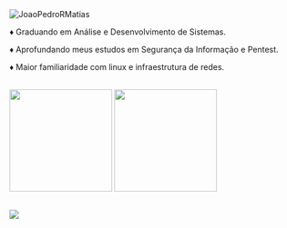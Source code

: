<img src="https://komarev.com/ghpvc/?username=JoaoPedroRMatias&color=blue" alt="JoaoPedroRMatias"/>

<p>♦ Graduando em Análise e Desenvolvimento de Sistemas.</p>

<p>♦ Aprofundando meus estudos em Segurança da Informação e Pentest.</p>

<p>♦ Maior familiaridade com linux e infraestrutura de redes.</p>
<br>

<div>
<a>
<img height="180em" src="https://github-readme-stats.vercel.app/api?username=JoaoPedroRMatias&show_icons=true&theme=radical"/>
</a>
<a>
<img height="180em" src="https://github-readme-stats.vercel.app/api/top-langs/?username=JoaoPedroRMatias&layout=compact&theme=radical&https://github.com/anuraghazra/github-readme-stats"/>
</a>
</div>
  
 ##
  
<div>
<a href="https://www.linkedin.com/in/jo%C3%A3o-pedro-rodrigues-matias-41650a1aa/R" target="_blank"><img src="https://img.shields.io/badge/LinkedIn-0077B5?style=for-the-badge&logo=linkedin&logoColor=white" target="_blank"></a> 
</div>
